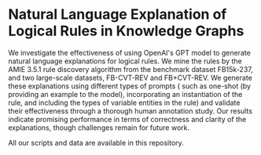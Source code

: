 # Natural Language Explanation of Logical Rules in Knowledge Graphs

We investigate the effectiveness of using OpenAI's GPT model to generate natural language explanations for logical rules. 
We mine the rules by the AMIE 3.5.1 rule discovery algorithm from the benchmark dataset FB15k-237, and two large-scale datasets, FB-CVT-REV and FB+CVT-REV. We generate these explanations using different types of prompts ( such as one-shot (by providing an example to the model), incorporating an instantiation of the rule, and including the types of variable entities in the rule) and validate their effectiveness through a thorough human annotation study. Our results indicate promising performance in terms of correctness and clarity of the explanations, though challenges remain for future work.

All our scripts and data are available in this repository. 



